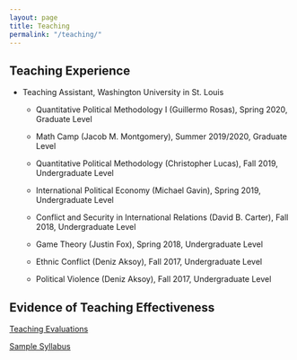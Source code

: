 ```yaml
---
layout: page
title: Teaching
permalink: "/teaching/"
---
```


## Teaching Experience

* Teaching Assistant, Washington University in St. Louis

	* Quantitative Political Methodology I (Guillermo Rosas), Spring 2020, Graduate Level

	* Math Camp (Jacob M. Montgomery), Summer 2019/2020, Graduate Level

	* Quantitative Political Methodology (Christopher Lucas), Fall 2019, Undergraduate Level

	* International Political Economy (Michael Gavin), Spring 2019, Undergraduate Level

	* Conflict and Security in International Relations (David B. Carter), Fall 2018, Undergraduate Level

	* Game Theory (Justin Fox), Spring 2018, Undergraduate Level
	
	* Ethnic Conflict (Deniz Aksoy), Fall 2017, Undergraduate Level

	* Political Violence (Deniz Aksoy), Fall 2017, Undergraduate Level


## Evidence of Teaching Effectiveness

<a href="/files/teaching_effectiveness.pdf">Teaching Evaluations</a>

<a href="/files/sample_syllabus.pdf">Sample Syllabus</a>
